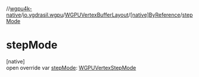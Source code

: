 //[wgpu4k-native](../../../../index.md)/[io.ygdrasil.wgpu](../../index.md)/[WGPUVertexBufferLayout](../index.md)/[[native]ByReference](index.md)/[stepMode](step-mode.md)

# stepMode

[native]\
open override var [stepMode](step-mode.md): [WGPUVertexStepMode](../../-w-g-p-u-vertex-step-mode/index.md)